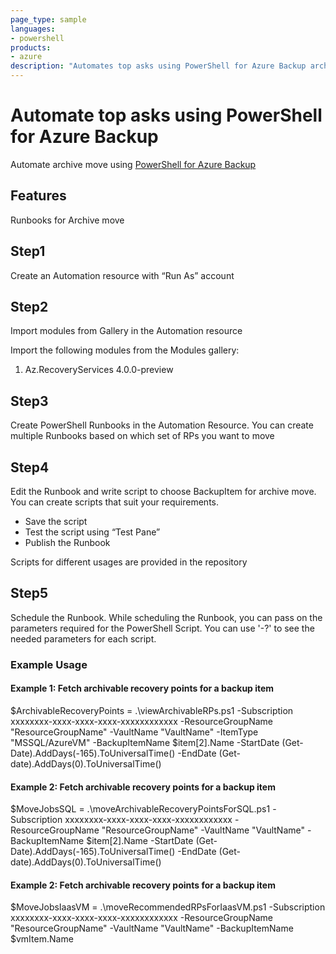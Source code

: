 ```yaml
---
page_type: sample
languages:
- powershell
products:
- azure
description: "Automates top asks using PowerShell for Azure Backup archive feature"
---
```


# Automate top asks using PowerShell for Azure Backup

Automate archive move using [PowerShell for Azure Backup](https://docs.microsoft.com/en-us/azure/backup/archive-tier-support)

## Features

Runbooks for Archive move

## Step1
Create an Automation resource with “Run As” account

## Step2
Import modules from Gallery in the Automation resource

Import the following modules from the Modules gallery:
1. Az.RecoveryServices 4.0.0-preview 

## Step3
Create PowerShell Runbooks in the Automation Resource. You can create multiple Runbooks based on which set of RPs you want to move

## Step4
Edit the Runbook and write script to choose BackupItem for archive move. You can create scripts that suit your requirements.
- Save the script
- Test the script using “Test Pane”
- Publish the Runbook

Scripts for different usages are provided in the repository

## Step5
Schedule the Runbook. While scheduling the Runbook, you can pass on the parameters required for the PowerShell Script. You can use '-?' to see the needed parameters for each script.

### Example Usage

#### Example 1: Fetch archivable recovery points for a backup item

 $ArchivableRecoveryPoints = .\viewArchivableRPs.ps1 -Subscription xxxxxxxx-xxxx-xxxx-xxxx-xxxxxxxxxxxx -ResourceGroupName "ResourceGroupName" -VaultName "VaultName" -ItemType "MSSQL/AzureVM" -BackupItemName $item[2].Name -StartDate (Get-Date).AddDays(-165).ToUniversalTime() -EndDate (Get-date).AddDays(0).ToUniversalTime()

#### Example 2: Fetch archivable recovery points for a backup item

 $MoveJobsSQL = .\moveArchivableRecoveryPointsForSQL.ps1 -Subscription xxxxxxxx-xxxx-xxxx-xxxx-xxxxxxxxxxxx -ResourceGroupName "ResourceGroupName" -VaultName "VaultName" -BackupItemName $item[2].Name -StartDate (Get-Date).AddDays(-165).ToUniversalTime() -EndDate (Get-date).AddDays(0).ToUniversalTime()

#### Example 2: Fetch archivable recovery points for a backup item

 $MoveJobsIaasVM = .\moveRecommendedRPsForIaasVM.ps1 -Subscription xxxxxxxx-xxxx-xxxx-xxxx-xxxxxxxxxxxx -ResourceGroupName "ResourceGroupName" -VaultName "VaultName" -BackupItemName $vmItem.Name


